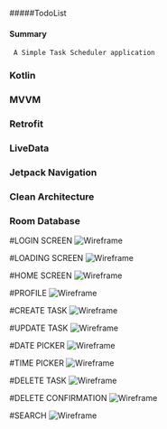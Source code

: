 #####TodoList

#### Summary
     A Simple Task Scheduler application 

### Kotlin
### MVVM
### Retrofit
### LiveData
### Jetpack Navigation
### Clean Architecture
### Room Database

#LOGIN SCREEN
![Wireframe](./screenshots/1LoginScreen.jpg)

#LOADING SCREEN
![Wireframe](./screenshots/2LoginLoading.jpg)

#HOME SCREEN
![Wireframe](./screenshots/3Home_List.jpg)

#PROFILE
![Wireframe](./screenshots/4Profile_Name.jpg)

#CREATE TASK
![Wireframe](./screenshots/5Create.jpg)

#UPDATE TASK
![Wireframe](./screenshots/6Update.jpg)

#DATE PICKER
![Wireframe](./screenshots/7DateChooser.jpg)

#TIME PICKER
![Wireframe](./screenshots/8TimePicker.jpg)

#DELETE TASK
![Wireframe](./screenshots/9Delete.jpg)

#DELETE CONFIRMATION
![Wireframe](./screenshots/10_Deletecondirmation.jpg)

#SEARCH
![Wireframe](./screenshots/11_search.jpg)















